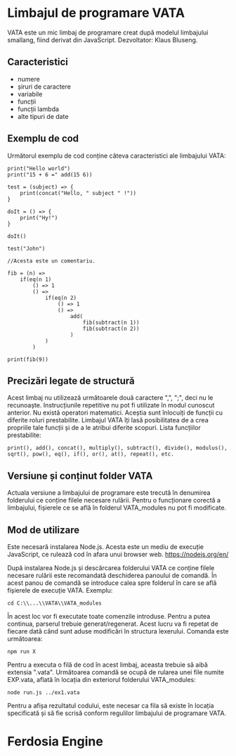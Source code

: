 # Limbajul de programare VATA

VATA este un mic limbaj de programare creat după modelul limbajului smallang, fiind
derivat din JavaScript. Dezvoltator: Klaus Bluseng.

## Caracteristici

* numere
* șiruri de caractere
* variabile
* funcții
* funcții lambda
* alte tipuri de date

## Exemplu de cod

Următorul exemplu de cod conține câteva caracteristici ale limbajului VATA:

```
print("Hello world")
print("15 + 6 =" add(15 6))

test = (subject) => {
    print(concat("Hello, " subject " !"))
}

doIt = () => {
    print("Hy!")
}

doIt()

test("John")

//Acesta este un comentariu.

fib = (n) =>
    if(eq(n 1)
        () => 1
        () =>
            if(eq(n 2)
                () => 1
                () =>
                    add(
                        fib(subtract(n 1))
                        fib(subtract(n 2))
                    )
            )
        )

print(fib(9))
```

## Precizări legate de structură

Acest limbaj nu utilizează următoarele două caractere ",", ";", deci nu le recunoaște.
Instrucțiunile repetitive nu pot fi utilizate în modul cunoscut anterior. Nu există
operatori matematici. Aceștia sunt înlocuiți de funcții cu diferite roluri prestabilite.
Limbajul VATA îți lasă posibilitatea de a crea propriile tale funcții și de a le atribui
diferite scopuri. Lista funcțiilor prestabilite:

```
print(), add(), concat(), multiply(), subtract(), divide(), modulus(), sqrt(), pow(), eq(), if(), or(), at(), repeat(), etc.
```

## Versiune și conținut folder VATA

Actuala versiune a limbajului de programare este trecută în denumirea folderului ce
conține filele necesare rulării. Pentru o funcționare corectă a limbajului, fișierele
ce se află în folderul VATA_modules nu pot fi modificate.

## Mod de utilizare

Este necesară instalarea Node.js. Acesta este un mediu de execuție JavaScript, ce rulează
cod în afara unui browser web. https://nodejs.org/en/

După instalarea Node.js și descărcarea folderului VATA ce conține filele necesare rulării
este recomandată deschiderea panoului de comandă. În acest panou de comandă se introduce
calea spre folderul în care se află fișierele de execuție VATA. Exemplu:

```
cd C:\\...\\VATA\\VATA_modules
```

În acest loc vor fi executate toate comenzile introduse. Pentru a putea continua, parserul
trebuie generat/regenerat. Acest lucru va fi repetat de fiecare dată când sunt aduse
modificări în structura lexerului. Comanda este următoarea:

```
npm run X
```

Pentru a executa o filă de cod în acest limbaj, aceasta trebuie să aibă extensia ".vata".
Următoarea comandă se ocupă de rularea unei file numite EXP.vata, aflată în locația din
exteriorul folderului VATA_modules:

```
node run.js ../ex1.vata
```

Pentru a afișa rezultatul codului, este necesar ca fila să existe în locația specificată
și să fie scrisă conform regulilor limbajului de programare VATA.

# Ferdosia Engine

